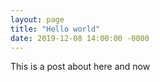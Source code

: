 ```yaml
---
layout: page
title: "Hello world"
date: 2019-12-08 14:00:00 -0000
---
```


This is a post about here and now

